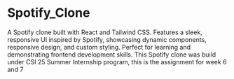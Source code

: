 # Spotify_Clone
A Spotify clone built with React and Tailwind CSS. Features a sleek, responsive UI inspired by Spotify, showcasing dynamic components, responsive design, and custom styling. Perfect for learning and demonstrating frontend development skills. This Spotify clone was build under CSI 25 Summer Internship program, this is the assignment for week 6 and 7
